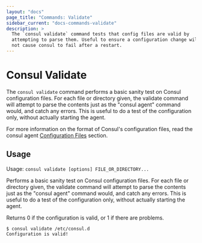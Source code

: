 ```yaml
---
layout: "docs"
page_title: "Commands: Validate"
sidebar_current: "docs-commands-validate"
description: >
  The `consul validate` command tests that config files are valid by
  attempting to parse them. Useful to ensure a configuration change will
  not cause consul to fail after a restart.
---
```


# Consul Validate

The `consul validate` command performs a basic sanity test on Consul
configuration files. For each file or directory given, the validate command
will attempt to parse the contents just as the "consul agent" command would,
and catch any errors. This is useful to do a test of the configuration only,
without actually starting the agent.

For more information on the format of Consul's configuration files, read the
consul agent [Configuration Files](/docs/agent/options.html#configuration_files)
section.

## Usage

Usage: `consul validate [options] FILE_OR_DIRECTORY...`

Performs a basic sanity test on Consul configuration files. For each file
or directory given, the validate command will attempt to parse the
contents just as the "consul agent" command would, and catch any errors.
This is useful to do a test of the configuration only, without actually
starting the agent.

Returns 0 if the configuration is valid, or 1 if there are problems.

```text
$ consul validate /etc/consul.d
Configuration is valid!
```

